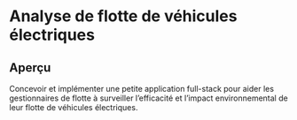 # Analyse de flotte de véhicules électriques

## Aperçu

Concevoir et implémenter une petite application full-stack pour aider les gestionnaires de flotte à surveiller l’efficacité et l’impact environnemental de leur flotte de véhicules électriques. 